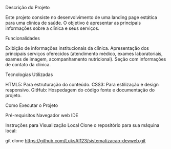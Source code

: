 Descrição do Projeto

Este projeto consiste no desenvolvimento de uma landing page estática para uma clínica de saúde. O objetivo é apresentar as principais informações sobre a clínica e seus serviços.

Funcionalidades

Exibição de informações institucionais da clínica.
Apresentação dos principais serviços oferecidos (atendimento médico, exames laboratoriais, exames de imagem, acompanhamento nutricional).
Seção com informações de contato da clínica.

Tecnologias Utilizadas

HTML5: Para estruturação do conteúdo.
CSS3: Para estilização e design responsivo.
GitHub: Hospedagem do código fonte e documentação do projeto.

Como Executar o Projeto

Pré-requisitos
Navegador web
IDE 

Instruções para Visualização Local
Clone o repositório para sua máquina local:

git clone https://github.com/LuksAl123/sistematizacao-devweb.git 
